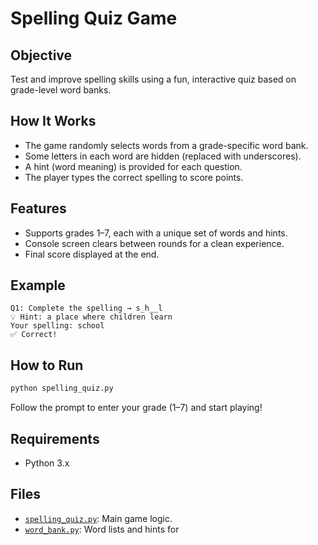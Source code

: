 # Spelling Quiz Game

## Objective
Test and improve spelling skills using a fun, interactive quiz based on grade-level word banks.

## How It Works
- The game randomly selects words from a grade-specific word bank.
- Some letters in each word are hidden (replaced with underscores).
- A hint (word meaning) is provided for each question.
- The player types the correct spelling to score points.

## Features
- Supports grades 1–7, each with a unique set of words and hints.
- Console screen clears between rounds for a clean experience.
- Final score displayed at the end.

## Example
```
Q1: Complete the spelling → s_h__l
💡 Hint: a place where children learn
Your spelling: school
✅ Correct!
```

## How to Run
```bash
python spelling_quiz.py
```
Follow the prompt to enter your grade (1–7) and start playing!

## Requirements
- Python 3.x

## Files
- [`spelling_quiz.py`](spelling_quiz.py): Main game logic.
- [`word_bank.py`](word_bank.py): Word lists and hints for
